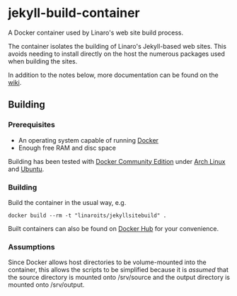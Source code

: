 # jekyll-build-container
A Docker container used by Linaro's web site build process.

The container isolates the building of Linaro's Jekyll-based web sites. This avoids needing to install directly on the host the numerous packages used when building the sites.

In addition to the notes below, more documentation can be found on the [wiki](https://github.com/linaro-its/jekyll-build-container/wiki).

## Building
### Prerequisites

* An operating system capable of running [Docker](https://www.docker.com)
* Enough free RAM and disc space

Building has been tested with [Docker Community Edition](https://www.docker.com/community-edition#/download) under [Arch Linux](https://archlinux.org) and [Ubuntu](https://www.ubuntu.com).

### Building
Build the container in the usual way, e.g.

`docker build --rm -t "linaroits/jekyllsitebuild" .`

Built containers can also be found on [Docker Hub](https://hub.docker.com/r/linaroits/jekyllsitebuild/tags/) for your convenience.

### Assumptions
Since Docker allows host directories to be volume-mounted into the container, this allows the scripts to be simplified because it is *assumed* that the source directory is mounted onto /srv/source and the output directory is mounted onto /srv/output.
